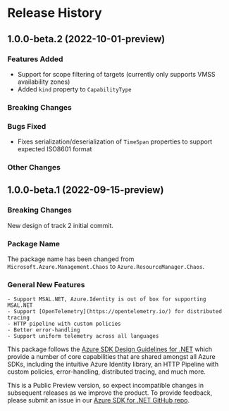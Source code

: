 # Release History

## 1.0.0-beta.2 (2022-10-01-preview)

### Features Added
- Support for scope filtering of targets (currently only supports VMSS availability zones)
- Added `kind` property to `CapabilityType`

### Breaking Changes

### Bugs Fixed
- Fixes serialization/deserialization of `TimeSpan` properties to support expected ISO8601 format

### Other Changes

## 1.0.0-beta.1 (2022-09-15-preview)

### Breaking Changes

New design of track 2 initial commit.

### Package Name

The package name has been changed from `Microsoft.Azure.Management.Chaos` to `Azure.ResourceManager.Chaos`.

### General New Features

    - Support MSAL.NET, Azure.Identity is out of box for supporting MSAL.NET
    - Support [OpenTelemetry](https://opentelemetry.io/) for distributed tracing
    - HTTP pipeline with custom policies
    - Better error-handling
    - Support uniform telemetry across all languages

This package follows the [Azure SDK Design Guidelines for .NET](https://azure.github.io/azure-sdk/dotnet_introduction.html) which provide a number of core capabilities that are shared amongst all Azure SDKs, including the intuitive Azure Identity library, an HTTP Pipeline with custom policies, error-handling, distributed tracing, and much more.

This is a Public Preview version, so expect incompatible changes in subsequent releases as we improve the product. To provide feedback, please submit an issue in our [Azure SDK for .NET GitHub repo](https://github.com/Azure/azure-sdk-for-net/issues).

